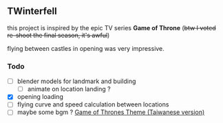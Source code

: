 ## TWinterfell

this project is inspired by the epic TV series **Game of Throne** (~~btw I voted re-shoot the final season, it's awful~~)

flying between castles in opening was very impressive.

### Todo

- [ ] blender models for landmark and building
  - [ ] animate on location landing ?
- [x] opening loading
- [ ] flying curve and speed calculation between locations
- [ ] maybe some bgm ? [Game of Thrones Theme (Taiwanese version)](https://www.youtube.com/watch?v=Fz9eg2kisf8)